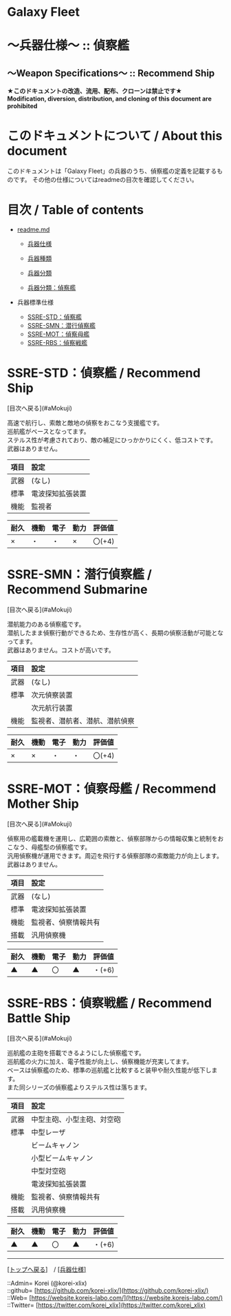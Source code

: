 # Galaxy Fleet
  
<h1>～兵器仕様～ :: 偵察艦</h1>  
<h2>～Weapon Specifications～ :: Recommend Ship</h2>  
  

**★このドキュメントの改造、流用、配布、クローンは禁止です★**  
    **Modification, diversion, distribution, and cloning of this document are prohibited**  
  

<h1 id="aHowto">このドキュメントについて / About this document</h1>  
このドキュメントは「Galaxy Fleet」の兵器のうち、偵察艦の定義を記載するものです。  
その他の仕様についてはreadmeの目次を確認してください。  
  





<h1 id="aMokuji">目次 / Table of contents</h1>  

* [readme.md](/readme.md)
  * [兵器仕様](/unit/readme.md)
  * [兵器種類](/strategypart/readme.md#aUnitKind)
  * [兵器分類](/unit/readme.md#aUnitClass)

  * [兵器分類：偵察艦](/unit/readme.md#aRecommendShip)

* 兵器標準仕様
  * [SSRE-STD：偵察艦](#aRecommendShip)
  * [SSRE-SMN：潜行偵察艦](#aRecommendSubmarine)
  * [SSRE-MOT：偵察母艦](#aRecommendMotherShip)
  * [SSRE-RBS：偵察戦艦](#aRecommendBattleShip)
  





<h1 id="aRecommendShip">SSRE-STD：偵察艦 / Recommend Ship</h1>  
  [目次へ戻る](#aMokuji)  
  

高速で航行し、索敵と敵地の偵察をおこなう支援艦です。  
巡航艦がベースとなってます。  
ステルス性が考慮されており、敵の補足にひっかかりにくく、低コストです。  
武器はありません。  

|項目  |設定  |
|:--|:--|
|武器  |(なし)  |
|標準  |電波探知拡張装置  |
|機能  |監視者  |

|耐久  |機動  |電子  |動力  |評価値    |
|:--|:--|:--|:--|:--|
| ×   | ・   | ・   | ×   | 〇(+4)   |
  





<h1 id="aRecommendSubmarine">SSRE-SMN：潜行偵察艦 / Recommend Submarine</h1>  
  [目次へ戻る](#aMokuji)  
  

潜航能力のある偵察艦です。  
潜航したまま偵察行動ができるため、生存性が高く、長期の偵察活動が可能となってます。  
武器はありません。コストが高いです。  

|項目  |設定  |
|:--|:--|
|武器  |(なし)  |
|標準  |次元偵察装置  |
|      |次元航行装置  |
|機能  |監視者、潜航者、潜航、潜航偵察  |

|耐久  |機動  |電子  |動力  |評価値    |
|:--|:--|:--|:--|:--|
| ×   | ×   | ・   | ・   | 〇(+4)   |
  





<h1 id="aRecommendMotherShip">SSRE-MOT：偵察母艦 / Recommend Mother Ship</h1>  
  [目次へ戻る](#aMokuji)  
  

偵察用の艦載機を運用し、広範囲の索敵と、偵察部隊からの情報収集と統制をおこなう、母艦型の偵察艦です。  
汎用偵察機が運用できます。周辺を飛行する偵察部隊の索敵能力が向上します。  
武器はありません。  

|項目  |設定  |
|:--|:--|
|武器  |(なし)  |
|標準  |電波探知拡張装置  |
|機能  |監視者、偵察情報共有  |
|搭載  |汎用偵察機  |

|耐久  |機動  |電子  |動力  |評価値    |
|:--|:--|:--|:--|:--|
| ▲   | ▲   | 〇   | ▲   | ・(+6)   |
  





<h1 id="aRecommendBattleShip">SSRE-RBS：偵察戦艦 / Recommend Battle Ship</h1>  
  [目次へ戻る](#aMokuji)  
  

巡航艦の主砲を搭載できるようにした偵察艦です。  
巡航艦の火力に加え、電子性能が向上し、偵察機能が充実してます。  
ベースは偵察艦のため、標準の巡航艦と比較すると装甲や耐久性能が低下します。  
また同シリーズの偵察艦よりステルス性は落ちます。  

|項目  |設定  |
|:--|:--|
|武器  |中型主砲、小型主砲、対空砲  |
|標準  |中型レーザ  |
|      |ビームキャノン  |
|      |小型ビームキャノン  |
|      |中型対空砲  |
|      |電波探知拡張装置  |
|機能  |監視者、偵察情報共有  |
|搭載  |汎用偵察機  |

|耐久  |機動  |電子  |動力  |評価値    |
|:--|:--|:--|:--|:--|
| ▲   | ▲   | 〇   | ▲   | ・(+6)   |
  





***
[[トップへ戻る]](/readme.md)　/
[[兵器仕様]](/unit/readme.md)  
  
::Admin= Korei (@korei-xlix)  
::github= [https://github.com/korei-xlix/](https://github.com/korei-xlix/)  
::Web= [https://website.koreis-labo.com/](https://website.koreis-labo.com/)  
::Twitter= [https://twitter.com/korei_xlix](https://twitter.com/korei_xlix)  
